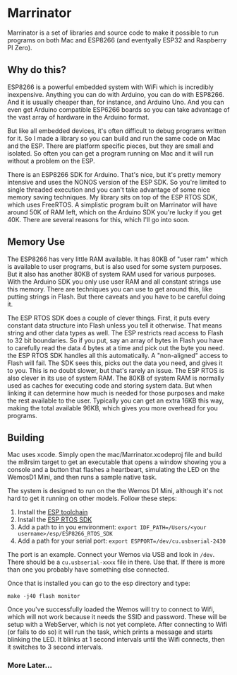 # Marrinator

Marrinator is a set of libraries and source code to make it possible to run programs on both Mac and ESP8266 (and eventyally ESP32 and Raspberry PI Zero).

## Why do this?

ESP8266 is a powerful embedded system with WiFi which is incredibly inexpensive. Anything you can do with Arduino, you can do with ESP8266. And it is usually cheaper than, for instance, and Arduino Uno. And you can even get Arduino compatible ESP6266 boards so you can take advantage of the vast array of hardware in the Arduino format.

But like all embedded devices, it's often difficult to debug programs written for it. So I made a library so you can build and run the same code on Mac and the ESP. There are platform specific pieces, but they are small and isolated. So often you can get a program running on Mac and it will run without a problem on the ESP.

There is an ESP8266 SDK for Arduino. That's nice, but it's pretty memory intensive and uses the NONOS version of the ESP SDK. So you're limited to single threaded execution and you can't take advantage of some nice memory saving techniques. My library sits on top of the ESP RTOS SDK, which uses FreeRTOS. A simplistic program built on Marrinator will have around 50K of RAM left, which on the Arduino SDK you're lucky if you get 40K. There are several reasons for this, which I'll go into soon.

## Memory Use

The ESP8266 has very little RAM available. It has 80KB of "user ram" which is available to user programs, but is also used for some system purposes. But it also has another 80KB of system RAM used for various purposes. With the Arduino SDK you only use user RAM and all constant strings use this memory. There are techniques you can use to get around this, like putting strings in Flash. But there caveats and you have to be careful doing it.

The ESP RTOS SDK does a couple of clever things. First, it puts every constant data structure into Flash unless you tell it otherwise. That means string and other data types as well. The ESP restricts read access to Flash to 32 bit boundaries. So if you put, say an array of bytes in Flash you have to carefully read the data 4 bytes at a time and pick out the byte you need. the ESP RTOS SDK handles all this automatically. A "non-aligned" access to Flash will fail. The SDK sees this, picks out the data you need, and gives it to you. This is no doubt slower, but that's rarely an issue. The ESP RTOS is also clever in its use of system RAM. The 80KB of system RAM is normally used as caches for executing code and storing system data. But when linking it can determine how much is needed for those purposes and make the rest available to the user. Typically you can get an extra 16KB this way, making the total available 96KB, which gives you more overhead for you programs.

## Building

Mac uses xcode. Simply open the mac/Marrinator.xcodeproj file and build the m8rsim target to get an executable that opens a window showing you a console and a button that flashes a heartbeart, simulating the LED on the WemosD1 Mini, and then runs a sample native task.

The system is designed to run on the the Wemos D1 Mini, although it's not hard to get it running on other models. Follow these steps:

1) Install the [ESP toolchain](https://docs.espressif.com/projects/esp8266-rtos-sdk/en/latest/get-started/macos-setup.html)
2) Install the [ESP RTOS SDK](https://docs.espressif.com/projects/esp8266-rtos-sdk/en/latest/get-started/index.html#get-esp8266-rtos-sdk)
3) Add a path to in you environment: `export IDF_PATH=/Users/<your username>/esp/ESP8266_RTOS_SDK`
4) Add a path for your serial port: `export ESPPORT=/dev/cu.usbserial-2430`

The port is an example. Connect your Wemos via USB and look in `/dev`. There should be a `cu.usbserial-xxxx` file in there. Use that. If there is more than one you probably have something else connected.

Once that is installed you can go to the esp directory and type:

~~~~
make -j40 flash monitor
~~~~

Once you've successfully loaded the Wemos will try to connect to Wifi, which will not work because it needs the SSID and password. These will be setup with a WebServer, which is not yet complete. After connecting to Wifi (or fails to do so) it will run the task, which prints a message and starts blinking the LED. It blinks at 1 second intervals until the Wifi connects, then it switches to 3 second intervals.

### More Later...
